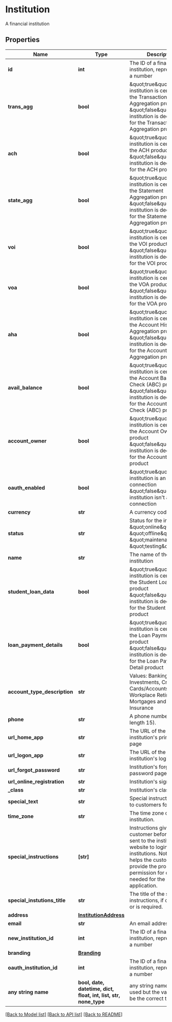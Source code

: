 # Institution

A financial institution

## Properties
Name | Type | Description | Notes
------------ | ------------- | ------------- | -------------
**id** | **int** | The ID of a financial institution, represented as a number | 
**trans_agg** | **bool** | \&quot;true\&quot;: The institution is certified for the Transaction Aggregation product \&quot;false\&quot;: The institution is decertified for the Transaction Aggregation product | 
**ach** | **bool** | \&quot;true\&quot;: The institution is certified for the ACH product \&quot;false\&quot;: The institution is decertified for the ACH product | 
**state_agg** | **bool** | \&quot;true\&quot;: The institution is certified for the Statement Aggregation product \&quot;false\&quot;: The institution is decertified for the Statement Aggregation product | 
**voi** | **bool** | \&quot;true\&quot;: The institution is certified for the VOI product \&quot;false\&quot;: The institution is decertified for the VOI product | 
**voa** | **bool** | \&quot;true\&quot;: The institution is certified for the VOA product \&quot;false\&quot;: The institution is decertified for the VOA product | 
**aha** | **bool** | \&quot;true\&quot;: The institution is certified for the Account History Aggregation product \&quot;false\&quot;: The institution is decertified for the Account History Aggregation product | 
**avail_balance** | **bool** | \&quot;true\&quot;: The institution is certified for the Account Balance Check (ABC) product \&quot;false\&quot;: The institution is decertified for the Account Balance Check (ABC) product | 
**account_owner** | **bool** | \&quot;true\&quot;: The institution is certified for the Account Owner product \&quot;false\&quot;: The institution is decertified for the Account Owner product | 
**oauth_enabled** | **bool** | \&quot;true\&quot;: The institution is an OAuth connection  \&quot;false\&quot;: The institution isn&#39;t an OAuth connection | 
**currency** | **str** | A currency code | 
**status** | **str** | Status for the institution: \&quot;online\&quot;, \&quot;offline\&quot;, \&quot;maintenance\&quot;, \&quot;testing\&quot; | 
**name** | **str** | The name of the institution | [optional] 
**student_loan_data** | **bool** | \&quot;true\&quot;: The institution is certified for the Student Loan Data product  \&quot;false\&quot;: The institution is decertified for the Student Loan Data product | [optional] 
**loan_payment_details** | **bool** | \&quot;true\&quot;: The institution is certified for the Loan Payment Detail product  \&quot;false\&quot;: The institution is decertified for the Loan Payment Detail product | [optional] 
**account_type_description** | **str** | Values: Banking, Investments, Credit Cards/Accounts, Workplace Retirement, Mortgages and Loans, Insurance | [optional] 
**phone** | **str** | A phone number (max length 15). | [optional] 
**url_home_app** | **str** | The URL of the institution&#39;s primary home page | [optional] 
**url_logon_app** | **str** | The URL of the institution&#39;s login page | [optional] 
**url_forgot_password** | **str** | Institution&#39;s forgot password page | [optional] 
**url_online_registration** | **str** | Institution&#39;s signup page | [optional] 
**_class** | **str** | Institution&#39;s class | [optional] 
**special_text** | **str** | Special instructions given to customers for login | [optional] 
**time_zone** | **str** | The time zone of the institution. | [optional] 
**special_instructions** | **[str]** | Instructions given to the customer before they are sent to the institution website to login for OAuth institutions.  Note: this helps the customer to provide the proper permission for data needed for the application. | [optional] 
**special_instutions_title** | **str** | The title of the special instructions, if one exists or is required. | [optional] 
**address** | [**InstitutionAddress**](InstitutionAddress.md) |  | [optional] 
**email** | **str** | An email address | [optional] 
**new_institution_id** | **int** | The ID of a financial institution, represented as a number | [optional] 
**branding** | [**Branding**](Branding.md) |  | [optional] 
**oauth_institution_id** | **int** | The ID of a financial institution, represented as a number | [optional] 
**any string name** | **bool, date, datetime, dict, float, int, list, str, none_type** | any string name can be used but the value must be the correct type | [optional]

[[Back to Model list]](../README.md#documentation-for-models) [[Back to API list]](../README.md#documentation-for-api-endpoints) [[Back to README]](../README.md)


